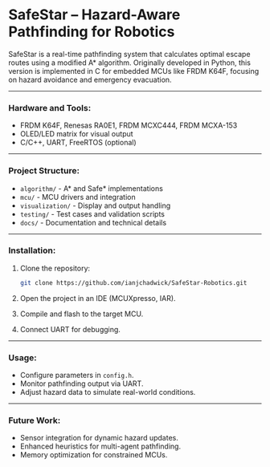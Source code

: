 # SafeStar – Hazard-Aware Pathfinding for Robotics

SafeStar is a real-time pathfinding system that calculates optimal escape routes using a modified A\* algorithm. Originally developed in Python, this version is implemented in C for embedded MCUs like FRDM K64F, focusing on hazard avoidance and emergency evacuation.

---

### Hardware and Tools:

* FRDM K64F, Renesas RA0E1, FRDM MCXC444, FRDM MCXA-153
* OLED/LED matrix for visual output
* C/C++, UART, FreeRTOS (optional)

---

### Project Structure:

* `algorithm/` - A\* and Safe\* implementations
* `mcu/` - MCU drivers and integration
* `visualization/` - Display and output handling
* `testing/` - Test cases and validation scripts
* `docs/` - Documentation and technical details

---

### Installation:

1. Clone the repository:

   ```bash
   git clone https://github.com/ianjchadwick/SafeStar-Robotics.git
   ```
2. Open the project in an IDE (MCUXpresso, IAR).
3. Compile and flash to the target MCU.
4. Connect UART for debugging.

---

### Usage:

* Configure parameters in `config.h`.
* Monitor pathfinding output via UART.
* Adjust hazard data to simulate real-world conditions.

---

### Future Work:

* Sensor integration for dynamic hazard updates.
* Enhanced heuristics for multi-agent pathfinding.
* Memory optimization for constrained MCUs.
